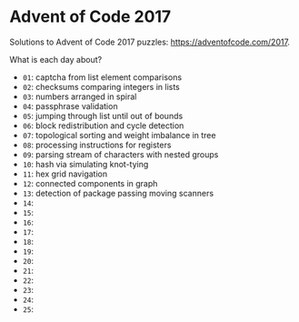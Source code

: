 # Advent of Code 2017

Solutions to Advent of Code 2017 puzzles: https://adventofcode.com/2017.

What is each day about?
- `01`: captcha from list element comparisons
- `02`: checksums comparing integers in lists
- `03`: numbers arranged in spiral
- `04`: passphrase validation
- `05`: jumping through list until out of bounds
- `06`: block redistribution and cycle detection
- `07`: topological sorting and weight imbalance in tree
- `08`: processing instructions for registers
- `09`: parsing stream of characters with nested groups
- `10`: hash via simulating knot-tying
- `11`: hex grid navigation
- `12`: connected components in graph
- `13`: detection of package passing moving scanners
- `14`:
- `15`:
- `16`:
- `17`:
- `18`:
- `19`:
- `20`:
- `21`:
- `22`:
- `23`:
- `24`:
- `25`:

